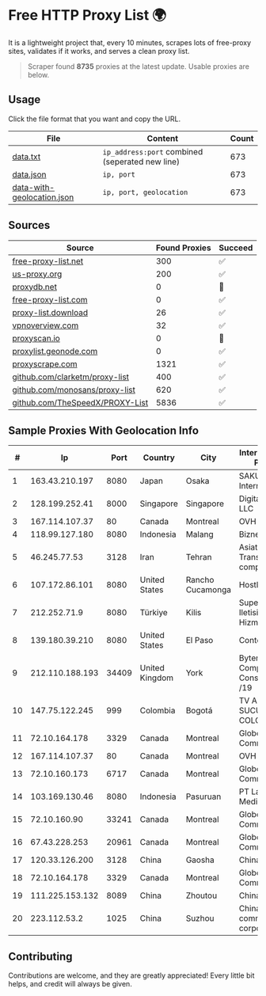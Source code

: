 
# Free HTTP Proxy List 🌍

It is a lightweight project that, every 10 minutes, scrapes lots of free-proxy sites, validates if it works, and serves a clean proxy list.


> Scraper found **8735** proxies at the latest update. Usable proxies are below.

## Usage

Click the file format that you want and copy the URL.


|File|Content|Count|
|----|-------|-----|
|[data.txt](https://raw.githubusercontent.com/themiralay/Proxy-List-World/master/data.txt)|`ip_address:port` combined (seperated new line)|673|
|[data.json](https://raw.githubusercontent.com/themiralay/Proxy-List-World/master/data.json)|`ip, port`|673|
|[data-with-geolocation.json](https://raw.githubusercontent.com/themiralay/Proxy-List-World/master/data-with-geolocation.json)|`ip, port, geolocation`|673|

## Sources

|Source|Found Proxies|Succeed|
|------|-------------|-------|
|[free-proxy-list.net](https://free-proxy-list.net)|300|✅|
|[us-proxy.org](https://www.us-proxy.org)|200|✅|
|[proxydb.net](http://proxydb.net)|0|🚫|
|[free-proxy-list.com](https://free-proxy-list.com/?page=&port=&type%5B%5D=http&type%5B%5D=https&up_time=0&search=Search)|0|✅|
|[proxy-list.download](https://www.proxy-list.download/HTTP)|26|✅|
|[vpnoverview.com](https://vpnoverview.com/privacy/anonymous-browsing/free-proxy-servers)|32|✅|
|[proxyscan.io](https://www.proxyscan.io)|0|🚫|
|[proxylist.geonode.com](https://proxylist.geonode.com/api/proxy-list?limit=300&page=1&sort_by=lastChecked&sort_type=desc&protocols=http,https)|0|✅|
|[proxyscrape.com](https://api.proxyscrape.com/v2/?request=displayproxies&protocol=http&timeout=10000&country=all&ssl=all&anonymity=all)|1321|✅|
|[github.com/clarketm/proxy-list](https://raw.githubusercontent.com/clarketm/proxy-list/master/proxy-list-raw.txt)|400|✅|
|[github.com/monosans/proxy-list](https://raw.githubusercontent.com/monosans/proxy-list/main/proxies/http.txt)|620|✅|
|[github.com/TheSpeedX/PROXY-List](https://raw.githubusercontent.com/TheSpeedX/PROXY-List/master/http.txt)|5836|✅|


## Sample Proxies With Geolocation Info

|#|Ip|Port|Country|City|Internet Service Provider|
|-|--|----|-------|----|-------------------------|
|1|163.43.210.197|8080|Japan|Osaka|SAKURA Internet Inc.|
|2|128.199.252.41|8000|Singapore|Singapore|DigitalOcean, LLC|
|3|167.114.107.37|80|Canada|Montreal|OVH SAS|
|4|118.99.127.180|8080|Indonesia|Malang|Biznet Metronet|
|5|46.245.77.53|3128|Iran|Tehran|Asiatech Data Transmission company|
|6|107.172.86.101|8080|United States|Rancho Cucamonga|HostPapa|
|7|212.252.71.9|8080|Türkiye|Kilis|Superonline Iletisim Hizmetleri A.S.|
|8|139.180.39.210|8080|United States|El Paso|Conterra|
|9|212.110.188.193|34409|United Kingdom|York|Bytemark Computer Consulting Ltd /19|
|10|147.75.122.245|999|Colombia|Bogotá|TV AZTECA SUCURSAL COLOMBIA|
|11|72.10.164.178|3329|Canada|Montreal|GloboTech Communications|
|12|167.114.107.37|80|Canada|Montreal|OVH SAS|
|13|72.10.160.173|6717|Canada|Montreal|GloboTech Communications|
|14|103.169.130.46|8080|Indonesia|Pasuruan|PT Lancar Artha Media Data|
|15|72.10.160.90|33241|Canada|Montreal|GloboTech Communications|
|16|67.43.228.253|20961|Canada|Montreal|GloboTech Communications|
|17|120.33.126.200|3128|China|Gaosha|Chinanet|
|18|72.10.164.178|3329|Canada|Montreal|GloboTech Communications|
|19|111.225.153.132|8089|China|Zhoutou|China Telecom|
|20|223.112.53.2|1025|China|Suzhou|China Mobile communications corporation|



## Contributing

Contributions are welcome, and they are greatly appreciated! Every
little bit helps, and credit will always be given.

